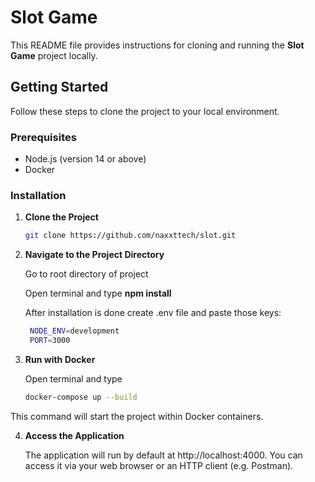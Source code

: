 # Slot Game

This README file provides instructions for cloning and running the **Slot Game** project locally.

## Getting Started

Follow these steps to clone the project to your local environment.

### Prerequisites

- Node.js (version 14 or above)
- Docker

### Installation

1. **Clone the Project**

   ```bash
   git clone https://github.com/naxxttech/slot.git
   
2. **Navigate to the Project Directory**
   <p>Go to root directory of project</p>
   <p>Open terminal and type <b>npm install</b> </p>
   <p>After installation is done create .env file and paste those keys:</p>
   
   ```bash
    NODE_ENV=development
    PORT=3000

3. **Run with Docker**
   <p>Open terminal and type</p>
   
   ```bash
   docker-compose up --build

  <p>This command will start the project within Docker containers.</p>
   
4. **Access the Application**
    <p>
        The application will run by default at http://localhost:4000. You can access it via your web browser or an HTTP client (e.g. Postman).
    </p>
